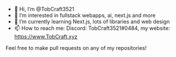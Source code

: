 - 👋 Hi, I’m @TobCraft3521
- 👀 I’m interested in fullstack webapps, ai, next.js and more
- 🌱 I’m currently learning Next.js, lots of libraries and web design
- 📫 How to reach me: Discord: TobCraft3521#0484, my website: https://www.TobCraft.xyz

Feel free to make pull requests on any of my repositories!
